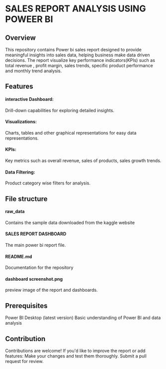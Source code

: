 # SALES REPORT ANALYSIS USING POWEER BI #
## Overview ##
This repository contains Power bi sales report designed to provide meaningful insights into sales data, helping business make data driven decisions. The report visualize key performance indicators(KPIs) such as total revenue , profit margin, sales trends, specific product performance and monthly trend analysis.

## Features ##

#### interactive Dashboard: ####
Drill-down capabilities for exploring detailed insights.
#### Visualizations: ####
Charts, tables and other graphical representations for easy data representations.
#### KPIs: ####
Key metrics such as overall revenue, sales of products, sales growth trends.
#### Data Filtering: ####
Product category wise filters for analysis.

## File structure ##

#### raw_data ####
Contains the sample data downloaded from the kaggle website
#### SALES REPORT DASHBOARD #### 
The main power bi report file.
#### README.md #### 
Documentation for the repository
#### dashboard screenshot.png ####
preview image of the report and dashboards.

## Prerequisites ##

  Power BI Desktop (latest version)
  Basic understanding of Power BI and data analysis

## Contribution ##

Contributions are welcome! If you'd like to improve the report or add features:
  Make your changes and test them thoroughly.
  Submit a pull request for review.
